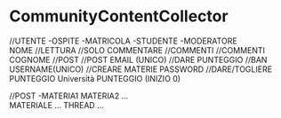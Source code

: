 # CommunityContentCollector

//UTENTE                           -OSPITE                                    -MATRICOLA                                   -STUDENTE                                -MODERATORE  
NOME                               //LETTURA                                  //SOLO COMMENTARE                         //COMMENTI                                   //COMMENTI
COGNOME                                                                                                                 //POST                                       //POST
EMAIL (UNICO)                                                                                                           //DARE PUNTEGGIO                             //BAN                                                                
USERNAME(UNICO)                                                                                                                                                      //CREARE MATERIE
PASSWORD                                                                                                                                                             //DARE/TOGLIERE PUNTEGGIO
Università
PUNTEGGIO (INIZIO 0)                                                               




//POST                           -MATERIA1                                  MATERIA2                               ...                                    
                                 MATERIALE                                   ...
                                 THREAD                                      ...

